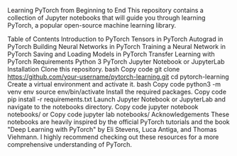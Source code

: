 Learning PyTorch from Beginning to End
This repository contains a collection of Jupyter notebooks that will guide you through learning PyTorch, a popular open-source machine learning library.

Table of Contents
Introduction to PyTorch
Tensors in PyTorch
Autograd in PyTorch
Building Neural Networks in PyTorch
Training a Neural Network in PyTorch
Saving and Loading Models in PyTorch
Transfer Learning with PyTorch
Requirements
Python 3
PyTorch
Jupyter Notebook or JupyterLab
Installation
Clone this repository.
bash
Copy code
git clone https://github.com/your-username/pytorch-learning.git
cd pytorch-learning
Create a virtual environment and activate it.
bash
Copy code
python3 -m venv env
source env/bin/activate
Install the required packages.
Copy code
pip install -r requirements.txt
Launch Jupyter Notebook or JupyterLab and navigate to the notebooks directory.
Copy code
jupyter notebook notebooks/
or
Copy code
jupyter lab notebooks/
Acknowledgements
These notebooks are heavily inspired by the official PyTorch tutorials and the book "Deep Learning with PyTorch" by Eli Stevens, Luca Antiga, and Thomas Viehmann. I highly recommend checking out these resources for a more comprehensive understanding of PyTorch.
